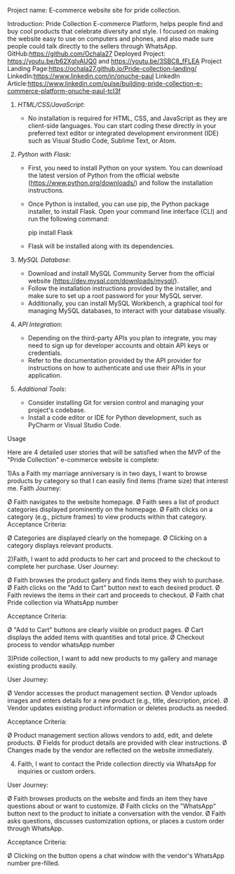 Project name:
E-commerce website site for pride collection.

Introduction:
Pride Collection E-commerce Platform, helps people find and buy cool products that celebrate diversity and style. I focused on making the website easy to use on computers and phones, and also made sure people could talk directly to the sellers through WhatsApp.
GitHub:https://github.com/Ochala27
Deployed Project: https://youtu.be/b62XglvAUQ0 and https://youtu.be/3SBC8_fFLEA
Project Landing Page:https://ochala27.github.io/Pride-collection-landing/
LinkedIn:https://www.linkedin.com/in/onuche-paul
LinkedIn Article:https://www.linkedin.com/pulse/building-pride-collection-e-commerce-platform-onuche-paul-tcl3f

1. *HTML/CSS/JavaScript*:
   - No installation is required for HTML, CSS, and JavaScript as they are client-side languages. You can start coding these directly in your preferred text editor or integrated development environment (IDE) such as Visual Studio Code, Sublime Text, or Atom.

2. *Python with Flask*:
   - First, you need to install Python on your system. You can download the latest version of Python from the official website (https://www.python.org/downloads/) and follow the installation instructions.
   - Once Python is installed, you can use pip, the Python package installer, to install Flask. Open your command line interface (CLI) and run the following command:
     
     pip install Flask
     
   - Flask will be installed along with its dependencies.

3. *MySQL Database*:
   - Download and install MySQL Community Server from the official website (https://dev.mysql.com/downloads/mysql/).
   - Follow the installation instructions provided by the installer, and make sure to set up a root password for your MySQL server.
   - Additionally, you can install MySQL Workbench, a graphical tool for managing MySQL databases, to interact with your database visually.

4. *API Integration*:
   - Depending on the third-party APIs you plan to integrate, you may need to sign up for developer accounts and obtain API keys or credentials.
   - Refer to the documentation provided by the API provider for instructions on how to authenticate and use their APIs in your application.

5. *Additional Tools*:
   - Consider installing Git for version control and managing your project's codebase.
   - Install a code editor or IDE for Python development, such as PyCharm or Visual Studio Code.

Usage

Here are 4 detailed user stories that will be satisfied when the MVP of the "Pride Collection" e-commerce website is complete:

1)As a Faith my marriage anniversary is in two days, I want to browse products by category so that I can easily find items (frame size) that interest me.
Faith Journey:

Ø  Faith navigates to the website homepage.
Ø   Faith sees a list of product categories displayed prominently on the homepage.
Ø   Faith clicks on a category (e.g., picture frames) to view products within that category.
Acceptance Criteria:

Ø  Categories are displayed clearly on the homepage.
Ø  Clicking on a category displays relevant products.

2)Faith, I want to add products to her cart and proceed to the checkout to complete her purchase.
User Journey:

Ø  Faith browses the product gallery and finds items they wish to purchase.
Ø   Faith clicks on the "Add to Cart" button next to each desired product.
Ø   Faith reviews the items in their cart and proceeds to checkout.
Ø  Faith chat Pride collection via WhatsApp number

Acceptance Criteria:

Ø  "Add to Cart" buttons are clearly visible on product pages.
Ø  Cart displays the added items with quantities and total price.
Ø  Checkout process to vendor whatsApp number

3)Pride collection, I want to add new products to my gallery and manage existing products easily.

 User Journey:

Ø  Vendor accesses the product management section.
Ø   Vendor uploads images and enters details for a new product (e.g., title, description, price).
Ø  Vendor updates existing product information or deletes products as needed.

Acceptance Criteria:

Ø  Product management section allows vendors to add, edit, and delete products.
Ø  Fields for product details are provided with clear instructions.
Ø  Changes made by the vendor are reflected on the website immediately.

4) Faith, I want to contact the Pride collection directly via WhatsApp for inquiries or custom orders.

User Journey:

Ø  Faith browses products on the website and finds an item they have questions about or want to customize.
Ø   Faith clicks on the "WhatsApp" button next to the product to initiate a conversation with the vendor.
Ø  Faith asks questions, discusses customization options, or places a custom order through WhatsApp.

Acceptance Criteria:

Ø Clicking on the button opens a chat window with the vendor's WhatsApp number pre-filled.

